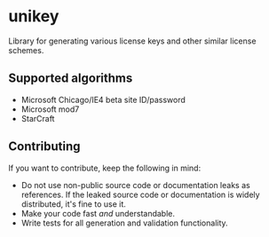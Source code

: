 # unikey
Library for generating various license keys and other similar license schemes.

## Supported algorithms
- Microsoft Chicago/IE4 beta site ID/password
- Microsoft mod7
- StarCraft

## Contributing
If you want to contribute, keep the following in mind:

- Do not use non-public source code or documentation leaks as references. If the leaked source code or documentation is widely distributed, it's fine to use it.
- Make your code fast *and* understandable.
- Write tests for all generation and validation functionality.
